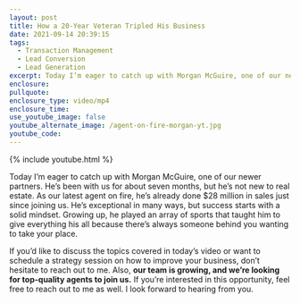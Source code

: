 ```yaml
---
layout: post
title: How a 20-Year Veteran Tripled His Business
date: 2021-09-14 20:39:15
tags:
  - Transaction Management
  - Lead Conversion
  - Lead Generation
excerpt: Today I’m eager to catch up with Morgan McGuire, one of our newer partners.
enclosure:
pullquote:
enclosure_type: video/mp4
enclosure_time:
use_youtube_image: false
youtube_alternate_image: /agent-on-fire-morgan-yt.jpg
youtube_code:
---
```

{% include youtube.html %}

Today I’m eager to catch up with Morgan McGuire, one of our newer partners. He’s been with us for about seven months, but he’s not new to real estate. As our latest agent on fire, he’s already done $28 million in sales just since joining us. He’s exceptional in many ways, but success starts with a solid mindset. Growing up, he played an array of sports that taught him to give everything his all because there’s always someone behind you wanting to take your place.

If you’d like to discuss the topics covered in today’s video or want to schedule a strategy session on how to improve your business, don’t hesitate to reach out to me. Also,&nbsp;**our team is growing, and we’re looking for top-quality agents to join us.**&nbsp;If you’re interested in this opportunity, feel free to reach out to me as well. I look forward to hearing from you.

